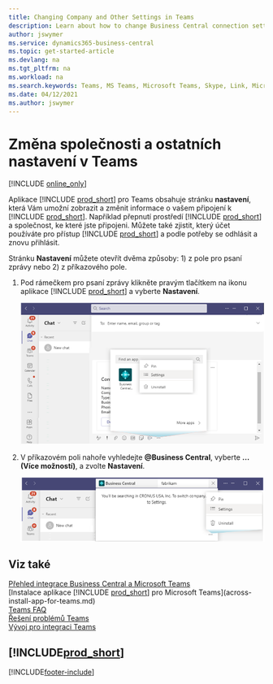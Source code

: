 ```yaml
---
title: Changing Company and Other Settings in Teams
description: Learn about how to change Business Central connection settings from Microsoft Teams.
author: jswymer
ms.service: dynamics365-business-central
ms.topic: get-started-article
ms.devlang: na
ms.tgt_pltfrm: na
ms.workload: na
ms.search.keywords: Teams, MS Teams, Microsoft Teams, Skype, Link, Microsoft 365, settings, search
ms.date: 04/12/2021
ms.author: jswymer
---
```


# Změna společnosti a ostatních nastavení v Teams

[!INCLUDE [online_only](includes/online_only.md)]

Aplikace [!INCLUDE [prod_short](includes/prod_short.md)] pro Teams obsahuje stránku **nastavení**, která Vám umožní zobrazit a změnit informace o vašem připojení k [!INCLUDE [prod_short](includes/prod_short.md)]. Například přepnutí prostředí [!INCLUDE [prod_short](includes/prod_short.md)] a společnost, ke které jste připojeni. Můžete také zjistit, který účet používáte pro přístup [!INCLUDE [prod_short](includes/prod_short.md)] a podle potřeby se odhlásit a znovu přihlásit.

 Stránku **Nastavení** můžete otevřít dvěma způsoby: 1) z pole pro psaní zprávy nebo 2) z příkazového pole.

1. Pod rámečkem pro psaní zprávy klikněte pravým tlačítkem na ikonu aplikace [!INCLUDE [prod_short](includes/prod_short.md)] a vyberte **Nastavení**.

   ![Nastavení pro Business Central z příkazového pole](media/teams-settings-message-box.png)

2. V příkazovém poli nahoře vyhledejte **@Business Central**, vyberte **... (Více možností)**, a zvolte **Nastavení**.

   ![Nastavení pro Business Central ze zprávy](media/teams-settings-command-box.png)

## Viz také

[Přehled integrace Business Central a Microsoft Teams](across-teams-overview.md)  
[Instalace aplikace [!INCLUDE [prod_short](includes/prod_short.md)] pro Microsoft Teams](across-install-app-for-teams.md)  
[Teams FAQ](teams-faq.md)  
[Řešení problémů Teams](admin-teams-troubleshooting.md)  
[Vývoj pro integraci Teams](/dynamics365/business-central/dev-itpro/developer/devenv-develop-for-teams)

## [!INCLUDE[prod_short](includes/free_trial_md.md)]


[!INCLUDE[footer-include](includes/footer-banner.md)]
